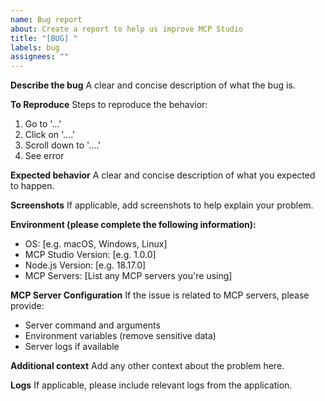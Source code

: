 ```yaml
---
name: Bug report
about: Create a report to help us improve MCP Studio
title: "[BUG] "
labels: bug
assignees: ""
---
```


**Describe the bug**
A clear and concise description of what the bug is.

**To Reproduce**
Steps to reproduce the behavior:

1. Go to '...'
2. Click on '....'
3. Scroll down to '....'
4. See error

**Expected behavior**
A clear and concise description of what you expected to happen.

**Screenshots**
If applicable, add screenshots to help explain your problem.

**Environment (please complete the following information):**

- OS: [e.g. macOS, Windows, Linux]
- MCP Studio Version: [e.g. 1.0.0]
- Node.js Version: [e.g. 18.17.0]
- MCP Servers: [List any MCP servers you're using]

**MCP Server Configuration**
If the issue is related to MCP servers, please provide:

- Server command and arguments
- Environment variables (remove sensitive data)
- Server logs if available

**Additional context**
Add any other context about the problem here.

**Logs**
If applicable, please include relevant logs from the application.
